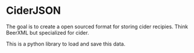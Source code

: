 # CiderJSON
The goal is to create a open sourced format for storing cider recipies. Think BeerXML but specialized for cider. 

This is a python library to load and save this data.
